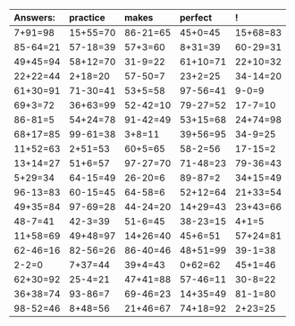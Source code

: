 | Answers: | practice | makes | perfect | ! |
| :--- | :--- | :--- | :--- | :--- |
| 7+91=98 | 15+55=70 | 86-21=65 | 45+0=45 | 15+68=83 | 
| 85-64=21 | 57-18=39 | 57+3=60 | 8+31=39 | 60-29=31 | 
| 49+45=94 | 58+12=70 | 31-9=22 | 61+10=71 | 22+10=32 | 
| 22+22=44 | 2+18=20 | 57-50=7 | 23+2=25 | 34-14=20 | 
| 61+30=91 | 71-30=41 | 53+5=58 | 97-56=41 | 9-0=9 | 
| 69+3=72 | 36+63=99 | 52-42=10 | 79-27=52 | 17-7=10 | 
| 86-81=5 | 54+24=78 | 91-42=49 | 53+15=68 | 24+74=98 | 
| 68+17=85 | 99-61=38 | 3+8=11 | 39+56=95 | 34-9=25 | 
| 11+52=63 | 2+51=53 | 60+5=65 | 58-2=56 | 17-15=2 | 
| 13+14=27 | 51+6=57 | 97-27=70 | 71-48=23 | 79-36=43 | 
| 5+29=34 | 64-15=49 | 26-20=6 | 89-87=2 | 34+15=49 | 
| 96-13=83 | 60-15=45 | 64-58=6 | 52+12=64 | 21+33=54 | 
| 49+35=84 | 97-69=28 | 44-24=20 | 14+29=43 | 23+43=66 | 
| 48-7=41 | 42-3=39 | 51-6=45 | 38-23=15 | 4+1=5 | 
| 11+58=69 | 49+48=97 | 14+26=40 | 45+6=51 | 57+24=81 | 
| 62-46=16 | 82-56=26 | 86-40=46 | 48+51=99 | 39-1=38 | 
| 2-2=0 | 7+37=44 | 39+4=43 | 0+62=62 | 45+1=46 | 
| 62+30=92 | 25-4=21 | 47+41=88 | 57-46=11 | 30-8=22 | 
| 36+38=74 | 93-86=7 | 69-46=23 | 14+35=49 | 81-1=80 | 
| 98-52=46 | 8+48=56 | 21+46=67 | 74+18=92 | 2+23=25 | 

